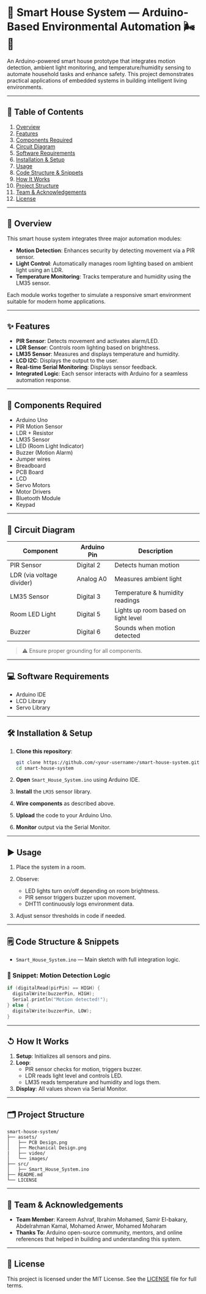 # 🏡 Smart House System — Arduino-Based Environmental Automation 🌬️🚨

An Arduino-powered smart house prototype that integrates motion detection, ambient light monitoring, and temperature/humidity sensing to automate household tasks and enhance safety. This project demonstrates practical applications of embedded systems in building intelligent living environments.

---

## 📌 Table of Contents

1. [Overview](#overview)
2. [Features](#features)
3. [Components Required](#components-required)
4. [Circuit Diagram](#circuit-diagram)
5. [Software Requirements](#software-requirements)
6. [Installation & Setup](#installation--setup)
7. [Usage](#usage)
8. [Code Structure & Snippets](#code-structure--snippets)
9. [How It Works](#how-it-works)
10. [Project Structure](#project-structure)
11. [Team & Acknowledgements](#team--acknowledgements)
12. [License](#license)

---

## 🧠 Overview

This smart house system integrates three major automation modules:

* **Motion Detection**: Enhances security by detecting movement via a PIR sensor.
* **Light Control**: Automatically manages room lighting based on ambient light using an LDR.
* **Temperature Monitoring**: Tracks temperature and humidity using the LM35 sensor.

Each module works together to simulate a responsive smart environment suitable for modern home applications.

---

## ✨ Features

* **PIR Sensor**: Detects movement and activates alarm/LED.
* **LDR Sensor**: Controls room lighting based on brightness.
* **LM35 Sensor**: Measures and displays temperature and humidity.
* **LCD I2C**: Displays the output to the user.
* **Real-time Serial Monitoring**: Displays sensor feedback.
* **Integrated Logic**: Each sensor interacts with Arduino for a seamless automation response.

---

## 🧠 Components Required

* Arduino Uno
* PIR Motion Sensor
* LDR + Resistor
* LM35 Sensor
* LED (Room Light Indicator)
* Buzzer (Motion Alarm)
* Jumper wires
* Breadboard
* PCB Board
* LCD
* Servo Motors
* Motor Drivers
* Bluetooth Module
* Keypad
---

## 🔌 Circuit Diagram

| Component                 | Arduino Pin | Description                         |
| ------------------------- | ----------- | ----------------------------------- |
| PIR Sensor                | Digital 2   | Detects human motion                |
| LDR (via voltage divider) | Analog A0   | Measures ambient light              |
| LM35 Sensor               | Digital 3   | Temperature & humidity readings     |
| Room LED Light            | Digital 5   | Lights up room based on light level |
| Buzzer                    | Digital 6   | Sounds when motion detected         |

> ⚠️ Ensure proper grounding for all components.

---

## 💻 Software Requirements

* Arduino IDE
* LCD Library
* Servo Library
---

## 🛠️ Installation & Setup

1. **Clone this repository**:

   ```bash
   git clone https://github.com/<your-username>/smart-house-system.git
   cd smart-house-system
   ```
2. **Open** `Smart_House_System.ino` using Arduino IDE.
3. **Install** the `LM35` sensor library.
4. **Wire components** as described above.
5. **Upload** the code to your Arduino Uno.
6. **Monitor** output via the Serial Monitor.

---

## ▶️ Usage

1. Place the system in a room.
2. Observe:

   * LED lights turn on/off depending on room brightness.
   * PIR sensor triggers buzzer upon movement.
   * DHT11 continuously logs environment data.
3. Adjust sensor thresholds in code if needed.

---

## 🗒️ Code Structure & Snippets

* `Smart_House_System.ino` — Main sketch with full integration logic.

### 🔧 Snippet: Motion Detection Logic

```cpp
if (digitalRead(pirPin) == HIGH) {
  digitalWrite(buzzerPin, HIGH);
  Serial.println("Motion detected!");
} else {
  digitalWrite(buzzerPin, LOW);
}
```

---

## ↺ How It Works

1. **Setup**: Initializes all sensors and pins.
2. **Loop**:
   * PIR sensor checks for motion, triggers buzzer.
   * LDR reads light level and controls LED.
   * LM35 reads temperature and humidity and logs them.
3. **Display**: All values shown via Serial Monitor.

---

## 🗂️ Project Structure

```
smart-house-system/
├── assets/
│   ├── PCB Design.png
│   ├── Mechanical Design.png
|   ├── video/
│   └── images/
├── src/
│   ├── Smart_House_System.ino
├── README.md
└── LICENSE
```

---

## 👥 Team & Acknowledgements

* **Team Member**: Kareem Ashraf, Ibrahim Mohamed, Samir El-bakary, Abdelrahman Kamal, Mohamed Anwer, Mohamed Moharam
* **Thanks To**: Arduino open-source community, mentors, and online references that helped in building and understanding this system.

---

## 📄 License

This project is licensed under the MIT License. See the [LICENSE](LICENSE) file for full terms.
